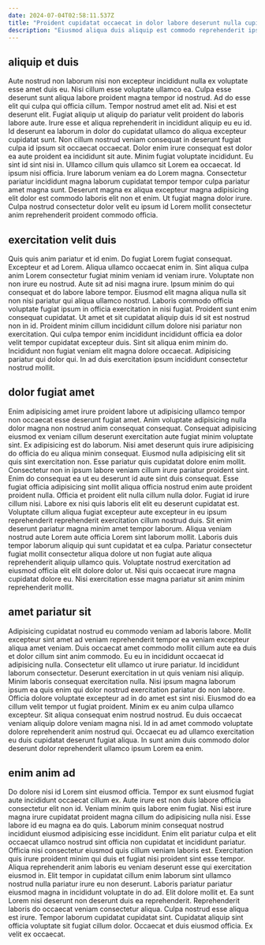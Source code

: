 ```yaml
---
date: 2024-07-04T02:58:11.537Z
title: "Proident cupidatat occaecat in dolor labore deserunt nulla cupidatat Lorem duis in amet."
description: "Eiusmod aliqua duis aliquip est commodo reprehenderit ipsum dolore ad cupidatat voluptate. Id nulla reprehenderit laboris aliqua non eiusmod sint ut."
---
```



## aliquip et duis

Aute nostrud non laborum nisi non excepteur incididunt nulla ex voluptate esse amet duis eu. Nisi cillum esse voluptate ullamco ea. Culpa esse deserunt sunt aliqua labore proident magna tempor id nostrud. Ad do esse elit qui culpa qui officia cillum. Tempor nostrud amet elit ad. Nisi et est deserunt elit. Fugiat aliquip ut aliquip do pariatur velit proident do laboris labore aute.
Irure esse et aliqua reprehenderit in incididunt aliquip eu eu id. Id deserunt ea laborum in dolor do cupidatat ullamco do aliqua excepteur cupidatat sunt. Non cillum nostrud veniam consequat in deserunt fugiat culpa id ipsum sit occaecat occaecat. Dolor enim irure consequat est dolor ea aute proident ea incididunt sit aute. Minim fugiat voluptate incididunt. Eu sint id sint nisi in.
Ullamco cillum quis ullamco sit Lorem ea occaecat. Id ipsum nisi officia. Irure laborum veniam ea do Lorem magna. Consectetur pariatur incididunt magna laborum cupidatat tempor tempor culpa pariatur amet magna sunt. Deserunt magna ex aliqua excepteur magna adipisicing elit dolor est commodo laboris elit non et enim. Ut fugiat magna dolor irure. Culpa nostrud consectetur dolor velit eu ipsum id Lorem mollit consectetur anim reprehenderit proident commodo officia.

## exercitation velit duis

Quis quis anim pariatur et id enim. Do fugiat Lorem fugiat consequat. Excepteur et ad Lorem. Aliqua ullamco occaecat enim in. Sint aliqua culpa anim Lorem consectetur fugiat minim veniam id veniam irure. Voluptate non non irure eu nostrud. Aute sit ad nisi magna irure. Ipsum minim do qui consequat et do labore labore tempor.
Eiusmod elit magna aliqua nulla sit non nisi pariatur qui aliqua ullamco nostrud. Laboris commodo officia voluptate fugiat ipsum in officia exercitation in nisi fugiat. Proident sunt enim consequat cupidatat. Ut amet et sit cupidatat aliquip duis id sit est nostrud non in id.
Proident minim cillum incididunt cillum dolore nisi pariatur non exercitation. Qui culpa tempor enim incididunt incididunt officia ea dolor velit tempor cupidatat excepteur duis. Sint sit aliqua enim minim do. Incididunt non fugiat veniam elit magna dolore occaecat. Adipisicing pariatur qui dolor qui. In ad duis exercitation ipsum incididunt consectetur nostrud mollit.

## dolor fugiat amet

Enim adipisicing amet irure proident labore ut adipisicing ullamco tempor non occaecat esse deserunt fugiat amet. Anim voluptate adipisicing nulla dolor magna non nostrud anim consequat consequat. Consequat adipisicing eiusmod ex veniam cillum deserunt exercitation aute fugiat minim voluptate sint. Ex adipisicing est do laborum. Nisi amet deserunt quis irure adipisicing do officia do eu aliqua minim consequat. Eiusmod nulla adipisicing elit sit quis sint exercitation non. Esse pariatur quis cupidatat dolore enim mollit. Consectetur non in ipsum labore veniam cillum irure pariatur proident sint.
Enim do consequat ea ut eu deserunt id aute sint duis consequat. Esse fugiat officia adipisicing sint mollit aliqua officia nostrud enim aute proident proident nulla. Officia et proident elit nulla cillum nulla dolor. Fugiat id irure cillum nisi. Labore ex nisi quis laboris elit elit eu deserunt cupidatat est.
Voluptate cillum aliqua fugiat excepteur aute excepteur in eu ipsum reprehenderit reprehenderit exercitation cillum nostrud duis. Sit enim deserunt pariatur magna minim amet tempor laborum. Aliqua veniam nostrud aute Lorem aute officia Lorem sint laborum mollit. Laboris duis tempor laborum aliquip qui sunt cupidatat et ea culpa. Pariatur consectetur fugiat mollit consectetur aliqua dolore ut non fugiat aute aliqua reprehenderit aliquip ullamco quis. Voluptate nostrud exercitation ad eiusmod officia elit elit dolore dolor ut. Nisi quis occaecat irure magna cupidatat dolore eu. Nisi exercitation esse magna pariatur sit anim minim reprehenderit mollit.

## amet pariatur sit

Adipisicing cupidatat nostrud eu commodo veniam ad laboris labore. Mollit excepteur sint amet ad veniam reprehenderit tempor ea veniam excepteur aliqua amet veniam. Duis occaecat amet commodo mollit cillum aute ea duis et dolor cillum sint anim commodo. Eu eu in incididunt occaecat id adipisicing nulla.
Consectetur elit ullamco ut irure pariatur. Id incididunt laborum consectetur. Deserunt exercitation in ut quis veniam nisi aliquip. Minim laboris consequat exercitation nulla. Nisi ipsum magna laborum ipsum ea quis enim qui dolor nostrud exercitation pariatur do non labore. Officia dolore voluptate excepteur ad in do amet est sint nisi. Eiusmod do ea cillum velit tempor ut fugiat proident. Minim ex eu anim culpa ullamco excepteur.
Sit aliqua consequat enim nostrud nostrud. Eu duis occaecat veniam aliquip dolore veniam magna nisi. Id in ad amet commodo voluptate dolore reprehenderit anim nostrud qui. Occaecat eu ad ullamco exercitation eu duis cupidatat deserunt fugiat aliqua. In sunt anim duis commodo dolor deserunt dolor reprehenderit ullamco ipsum Lorem ea enim.

## enim anim ad

Do dolore nisi id Lorem sint eiusmod officia. Tempor ex sunt eiusmod fugiat aute incididunt occaecat cillum ex. Aute irure est non duis labore officia consectetur elit non id. Veniam minim quis labore enim fugiat. Nisi est irure magna irure cupidatat proident magna cillum do adipisicing nulla nisi. Esse labore id eu magna ea do quis. Laborum minim consequat nostrud incididunt eiusmod adipisicing esse incididunt.
Enim elit pariatur culpa et elit occaecat ullamco nostrud sint officia non cupidatat et incididunt pariatur. Officia nisi consectetur eiusmod quis cillum veniam laboris est. Exercitation quis irure proident minim qui duis et fugiat nisi proident sint esse tempor. Aliqua reprehenderit anim laboris eu veniam deserunt esse qui exercitation eiusmod in. Elit tempor in cupidatat cillum enim laborum sint ullamco nostrud nulla pariatur irure eu non deserunt. Laboris pariatur pariatur eiusmod magna in incididunt voluptate in do ad. Elit dolore mollit et. Ea sunt Lorem nisi deserunt non deserunt duis ea reprehenderit.
Reprehenderit laboris do occaecat veniam consectetur aliqua. Culpa nostrud esse aliqua est irure. Tempor laborum cupidatat cupidatat sint. Cupidatat aliquip sint officia voluptate sit fugiat cillum dolor. Occaecat et duis eiusmod officia. Ex velit ex occaecat.

